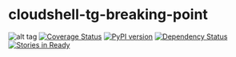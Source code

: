# cloudshell-tg-breaking-point
![alt tag](https://travis-ci.org/QualiSystems/cloudshell-tg-breaking-point.svg?branch=dev)
[![Coverage Status](https://coveralls.io/repos/github/QualiSystems/cloudshell-tg-breaking-point/badge.svg?branch=dev)](https://coveralls.io/github/QualiSystems/cloudshell-tg-breaking-point?branch=dev)
[![PyPI version](https://badge.fury.io/py/cloudshell-tg-breaking-point.svg)](https://badge.fury.io/py/cloudshell-tg-breaking-point)
[![Dependency Status](https://dependencyci.com/github/QualiSystems/cloudshell-tg-breaking-point/badge)](https://dependencyci.com/github/QualiSystems/cloudshell-tg-breaking-point)
[![Stories in Ready](https://badge.waffle.io/QualiSystems/cloudshell-tg-breaking-point.svg?label=ready&title=Ready)](http://waffle.io/QualiSystems/cloudshell-tg-breaking-point)
